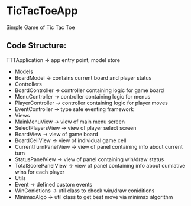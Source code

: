 # TicTacToeApp

Simple Game of Tic Tac Toe

Code Structure:
---
TTTApplication -> app entry point, model store
* Models
 * BoardModel -> contains current board and player status
* Controllers
 * BoardController -> controller containing logic for game board
 * MenuController -> controller containing logic for menus
 * PlayerController -> controller containing logic for player moves
 * EventController -> type safe eventing framework
* Views
 * MainMenuView -> view of main menu screen
 * SelectPlayersView -> view of player select screen
 * BoardView -> view of game board
 * BoardCellView -> view of individual game cell
 * CurrentTurnPanelView -> view of panel containing info about current turn
 * StatusPanelView -> view of panel containing win/draw status
 * TotalScorePanelView -> view of panel containing info about cumlative wins for each player
* Utils
 * Event -> defined custom events
 * WinConidtions -> util class to check win/draw coniditions
 * MinimaxAlgo -> util class to get best move via minimax algorithm
